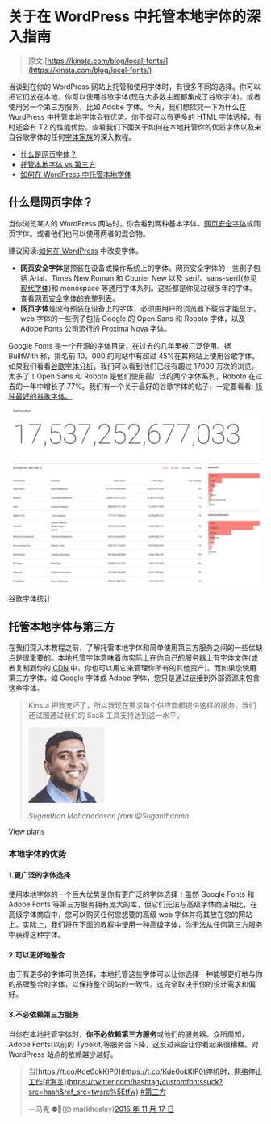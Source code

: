 # 关于在 WordPress 中托管本地字体的深入指南

> 原文:[https://kinsta.com/blog/local-fonts/](https://kinsta.com/blog/local-fonts/)

当谈到在你的 WordPress 网站上托管和使用字体时，有很多不同的选择。你可以把它们放在本地，你可以使用谷歌字体(现在大多数主题都集成了谷歌字体)，或者使用另一个第三方服务，比如 Adobe 字体。今天，我们想探究一下为什么在 WordPress 中托管本地字体会有优势。你不仅可以有更多的 HTML 字体选择，有时还会有 T2 的性能优势。查看我们下面关于如何在本地托管你的优质字体以及来自谷歌字体的任何[字体家族](https://kinsta.com/blog/best-programming-fonts/)的深入教程。

*   [什么是网页字体？](#web-fonts)
*   [托管本地字体 vs 第三方](#local-fonts-vs-3rd-party)
*   [如何在 WordPress 中托管本地字体](#host-local-fonts-wordpress)

## 什么是网页字体？

当你浏览某人的 WordPress 网站时，你会看到两种基本字体，[网页安全字体](https://kinsta.com/blog/web-safe-fonts/)或网页字体。或者他们也可以使用两者的混合物。

建议阅读:[如何在 WordPress](https://kinsta.com/blog/how-to-change-font-in-wordpress/) 中改变字体。

*   **网页安全字体**是预装在设备或操作系统上的字体。网页安全字体的一些例子包括 Arial、Times New Roman 和 Courier New 以及 serif、sans-serif(参见[现代字体](https://kinsta.com/blog/modern-fonts/))和 monospace 等通用字体系列。这些都是你见过很多年的字体。查看[网页安全字体的完整列表](https://kinsta.com/blog/web-safe-fonts/)。
*   **网页字体**是没有预装在设备上的字体，必须由用户的浏览器下载后才能显示。web 字体的一些例子包括 Google 的 Open Sans 和 Roboto 字体，以及 Adobe Fonts 公司流行的 Proxima Nova 字体。

Google Fonts 是一个开源的字体目录，在过去的几年里被广泛使用。据 BuiltWith 称，排名前 10，000 的网站中有超过 45%在其网站上使用谷歌字体。如果我们看看[谷歌字体分析](https://fonts.google.com/analytics)，我们可以看到他们已经有超过 17000 万次的浏览。太多了！Open Sans 和 Roboto 是他们使用最广泛的两个字体系列，Roboto 在过去的一年中增长了 77%。我们有一个关于最好的谷歌字体的帖子，一定要看看: [15 种最好的谷歌字体。](https://kinsta.com/blog/best-google-fonts/)

![Google font stats](img/fe18c4dccaa1702356f50349b8b173bb.png)

谷歌字体统计



## 托管本地字体与第三方

在我们深入本教程之前，了解托管本地字体和简单使用第三方服务之间的一些优缺点是很重要的。本地托管字体意味着你实际上在你自己的服务器上有字体文件(或者复制到你的 [CDN](https://kinsta.com/blog/wordpress-cdn/) 中，你也可以用它来管理你所有的其他资产)。而如果您使用第三方字体，如 Google 字体或 Adobe 字体，您只是通过链接到外部资源来包含这些字体。





> Kinsta 把我宠坏了，所以我现在要求每个供应商都提供这样的服务。我们还试图通过我们的 SaaS 工具支持达到这一水平。
> 
> <footer class="wp-block-kinsta-client-quote__footer">
> 
> ![](img/60f15faa5735bd2437bf9dada5ee9192.png)
> 
> <cite class="wp-block-kinsta-client-quote__cite">Suganthan Mohanadasan from @Suganthanmn</cite></footer>

[View plans](https://kinsta.com/plans/)

### 本地字体的优势

#### 1.更广泛的字体选择

使用本地字体的一个巨大优势是你有更广泛的字体选择！虽然 Google Fonts 和 Adobe Fonts 等第三方服务拥有庞大的库，但它们无法与高级字体商店相比，在高级字体商店中，您可以购买任何您想要的高级 web 字体并将其放在您的网站上。实际上，我们将在下面的教程中使用一种高级字体，你无法从任何第三方服务中获得这种字体。

#### 2.可以更好地整合

由于有更多的字体可供选择，本地托管这些字体可以让你选择一种能够更好地与你的品牌整合的字体，以保持整个网站的一致性。这完全取决于你的设计需求和偏好。

#### 3.不必依赖第三方服务

当你在本地托管字体时，**你不必依赖第三方服务**或他们的服务器。众所周知，Adobe Fonts(以前的 Typekit)等服务会下降，这反过来会让你看起来很糟糕。对 WordPress 站点的依赖越少越好。

> 当[https://t.co/Kde0okKlP0](https://t.co/Kde0okKlP0)停机时，网络停止工作[#海关](https://twitter.com/hashtag/customfontssuck?src=hash&ref_src=twsrc%5Etfw) [#第三方](https://twitter.com/hashtag/3rdpartyjs?src=hash&ref_src=twsrc%5Etfw)
> 
> —马克·⛔️🐝(@ markhealey)[2015 年 11 月 17 日](https://twitter.com/markhealey/status/666484210090176513?ref_src=twsrc%5Etfw)